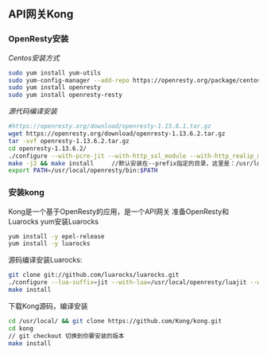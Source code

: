 ## API网关Kong
### OpenResty安装
*Centos安装方式*
```bash
sudo yum install yum-utils
sudo yum-config-manager --add-repo https://openresty.org/package/centos/openresty.repo
sudo yum install openresty
sudo yum install openresty-resty
```
*源代码编译安装*
```bash
#https://openresty.org/download/openresty-1.15.8.1.tar.gz
wget https://openresty.org/download/openresty-1.13.6.2.tar.gz
tar -xvf openresty-1.13.6.2.tar.gz
cd openresty-1.13.6.2/
./configure --with-pcre-jit --with-http_ssl_module --with-http_realip_module --with-http_stub_status_module --with-http_v2_module --prefix=/usr/local/bin/openresty
make -j2 && make install     //默认安装在--prefix指定的目录，这里是：/usr/local/bin/openresty
export PATH=/usr/local/openresty/bin:$PATH
```
### 安装kong
Kong是一个基于OpenResty的应用，是一个API网关
准备OpenResty和Luarocks
yum安装Luarocks
```bash
yum install -y epel-release
yum install -y luarocks
```
源码编译安装Luarocks:
```bash
git clone git://github.com/luarocks/luarocks.git
./configure --lua-suffix=jit --with-lua=/usr/local/openresty/luajit --with-lua-include=/usr/local/openresty/luajit/include/luajit-2.1
make install
```
下载Kong源码，编译安装
```bash
cd /usr/local/ && git clone https://github.com/Kong/kong.git
cd kong
// git checkout 切换到你要安装的版本
make install
```
